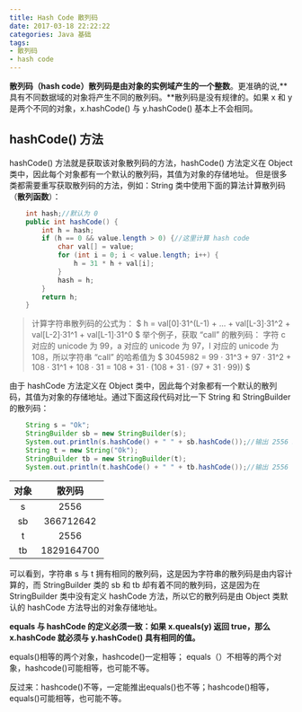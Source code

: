 ```yaml
---
title: Hash Code 散列码
date: 2017-03-18 22:22:22
categories: Java 基础
tags: 
- 散列码
- hash code
---
```


**散列码（hash code）散列码是由对象的实例域产生的一个整数**。更准确的说,**具有不同数据域的对象将产生不同的散列码。**散列码是没有规律的。如果 x 和 y 是两个不同的对象，x.hashCode() 与 y.hashCode() 基本上不会相同。

<!-- more -->

## hashCode() 方法
hashCode() 方法就是获取该对象散列码的方法，hashCode() 方法定义在 Object 类中，因此每个对象都有一个默认的散列码，其值为对象的存储地址。
但是很多类都需要重写获取散列码的方法，例如：String 类中使用下面的算法计算散列码（**散列函数**）：

```java
	int hash;//默认为 0
	public int hashCode() {
        int h = hash;
        if (h == 0 && value.length > 0) {//这里计算 hash code
            char val[] = value;
            for (int i = 0; i < value.length; i++) {
                h = 31 * h + val[i];
            }
            hash = h;
        }
        return h;
    }
```

>计算字符串散列码的公式为：
>$ h = val[0]·31^(L-1) + ... + val[L-3]·31^2 + val[L-2]·31^1 + val[L-1]·31^0 $
>举个例子，获取 “call” 的散列码：
>字符 c 对应的 unicode 为 99，a 对应的 unicode 为 97，l 对应的 unicode 为 108，所以字符串 “call” 的哈希值为
>$ 3045982 = 99 · 31^3 + 97 · 31^2 + 108 · 31^1 + 108 · 31 = 108 + 31 · (108 + 31 · (97 + 31 · 99)) $

由于 hashCode 方法定义在 Object 类中，因此每个对象都有一个默认的散列码，其值为对象的存储地址。通过下面这段代码对比一下 String 和 StringBuilder 的散列码：

```java
	String s = "Ok";
	StringBuilder sb = new StringBuilder(s);
	System.out.println(s.hashCode() + " " + sb.hashCode());//输出 2556 366712642
	String t = new String("Ok");
	StringBuilder tb = new StringBuilder(t);
	System.out.println(t.hashCode() + " " + tb.hashCode());//输出 2556 1829164700
```

|对象|散列码|
|:--:|:--:|
|s|2556|
|sb|366712642|
|t|2556|
|tb|1829164700|

可以看到，字符串 s 与 t 拥有相同的散列码，这是因为字符串的散列码是由内容计算的，而 StringBuilder 类的 sb 和 tb 却有着不同的散列码，这是因为在 StringBuilder 类中没有定义 hashCode 方法，所以它的散列码是由 Object 类默认的 hashCode 方法导出的对象存储地址。

**equals 与 hashCode 的定义必须一致：如果 x.queals(y) 返回 true，那么 x.hashCode 就必须与 y.hashCode() 具有相同的值。**

equals()相等的两个对象，hashcode()一定相等； 
equals（）不相等的两个对象，hashcode()可能相等，也可能不等。

反过来：hashcode()不等，一定能推出equals()也不等；hashcode()相等，equals()可能相等，也可能不等。